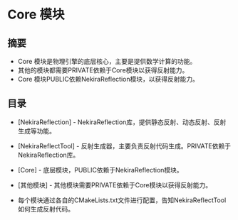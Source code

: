 ﻿# Core 模块

## 摘要
- Core 模块是物理引擎的底层核心，主要是提供数学计算的功能。
- 其他的模块都需要PRIVATE依赖于Core模块以获得反射能力。
- Core 模块PUBLIC依赖NekiraReflection模块，以获得反射能力。

## 目录



- [NekiraReflection] - NekiraReflection库，提供静态反射、动态反射、反射生成等功能。

- [NekiraReflectTool] - 反射生成器，主要负责反射代码生成。PRIVATE依赖于NekiraReflection库。

-  [Core] - 底层模块，PUBLIC依赖于NekiraReflection模块。
-  [其他模块] - 其他模块需要PRIVATE依赖于Core模块以获得反射能力。

- 每个模块通过各自的CMakeLists.txt文件进行配置，告知NekiraReflectTool如何生成反射代码。